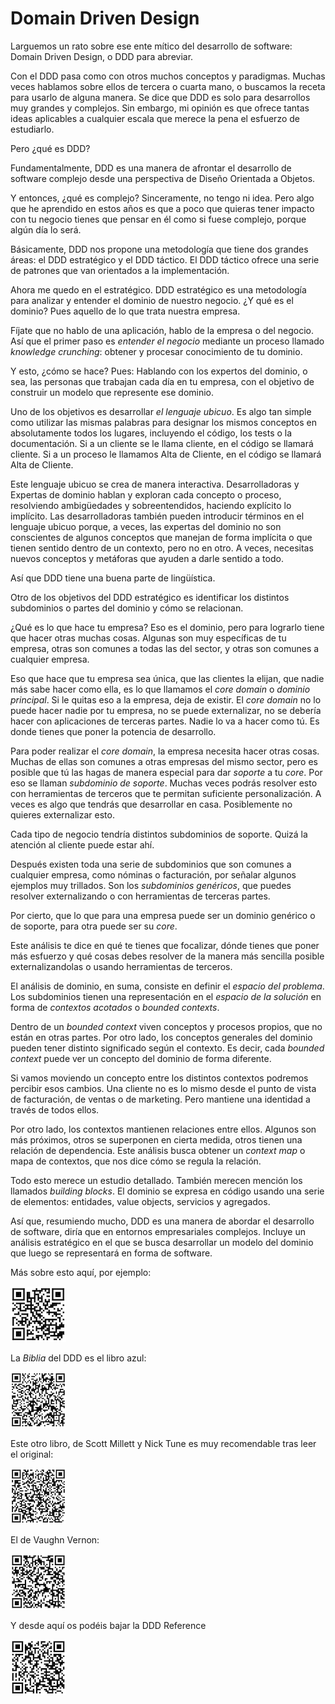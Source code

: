 # Domain Driven Design

Larguemos un rato sobre ese ente mítico del desarrollo de software: Domain Driven Design, o DDD para abreviar.

Con el DDD pasa como con otros muchos conceptos y paradigmas. Muchas veces hablamos sobre ellos de tercera o cuarta mano, o buscamos la receta para usarlo de alguna manera. Se dice que DDD es solo para desarrollos muy grandes y complejos. Sin embargo, mi opinión es que ofrece tantas ideas aplicables a cualquier escala que merece la pena el esfuerzo de estudiarlo.

Pero ¿qué es DDD?

Fundamentalmente, DDD es una manera de afrontar el desarrollo de software complejo desde una perspectiva de Diseño Orientada a Objetos. 

Y entonces, ¿qué es complejo? Sinceramente, no tengo ni idea. Pero algo que he aprendido en estos años es que a poco que quieras tener impacto con tu negocio tienes que pensar en él como si fuese complejo, porque algún día lo será.

Básicamente, DDD nos propone una metodología que tiene dos grandes áreas: el DDD estratégico y el DDD táctico. El DDD táctico ofrece una serie de patrones que van orientados a la implementación. 

Ahora me quedo en el estratégico. DDD estratégico es una metodología para analizar y entender el dominio de nuestro negocio. ¿Y qué es el dominio? Pues aquello de lo que trata nuestra empresa.

Fíjate que no hablo de una aplicación, hablo de la empresa o del negocio. Así que el primer paso es _entender el negocio_ mediante un proceso llamado _knowledge crunching_: obtener y procesar conocimiento de tu dominio.

Y esto, ¿cómo se hace? Pues: Hablando con los expertos del dominio, o sea, las personas que trabajan cada día en tu empresa, con el objetivo de construir un modelo que represente ese dominio.

Uno de los objetivos es desarrollar _el lenguaje ubicuo_. Es algo tan simple como utilizar las mismas palabras para designar los mismos conceptos en absolutamente todos los lugares, incluyendo el código, los tests o la documentación. Si a un cliente se le llama cliente, en el código se llamará cliente. Si a un proceso le llamamos Alta de Cliente, en el código se llamará Alta de Cliente.

Este lenguaje ubicuo se crea de manera interactiva. Desarrolladoras y Expertas de dominio hablan y exploran cada concepto o proceso, resolviendo ambigüedades y sobreentendidos, haciendo explícito lo implícito. Las desarrolladoras también pueden introducir términos en el lenguaje ubicuo porque, a veces, las expertas del dominio no son conscientes de algunos conceptos que manejan de forma implícita o que tienen sentido dentro de un contexto, pero no en otro. A veces, necesitas nuevos conceptos y metáforas que ayuden a darle sentido a todo.

Así que DDD tiene una buena parte de lingüística.

Otro de los objetivos del DDD estratégico es identificar los distintos subdominios o partes del dominio y cómo se relacionan.

¿Qué es lo que hace tu empresa? Eso es el dominio, pero para lograrlo tiene que hacer otras muchas cosas. Algunas son muy específicas de tu empresa, otras son comunes a todas las del sector, y otras son comunes a cualquier empresa.

Eso que hace que tu empresa sea única, que las clientes la elijan, que nadie más sabe hacer como ella, es lo que llamamos el _core domain_ o _dominio principal_. Si le quitas eso a la empresa, deja de existir. El _core domain_ no lo puede hacer nadie por tu empresa, no se puede externalizar, no se debería hacer con aplicaciones de terceras partes. Nadie lo va a hacer como tú. Es donde tienes que poner la potencia de desarrollo.

Para poder realizar el _core domain_, la empresa necesita hacer otras cosas. Muchas de ellas son comunes a otras empresas del mismo sector, pero es posible que tú las hagas de manera especial para dar _soporte_ a tu _core_. Por eso se llaman _subdominio de soporte_. Muchas veces podrás resolver esto con herramientas de terceros que te permitan suficiente personalización. A veces es algo que tendrás que desarrollar en casa. Posiblemente no quieres externalizar esto.

Cada tipo de negocio tendría distintos subdominios de soporte. Quizá la atención al cliente puede estar ahí.

Después existen toda una serie de subdominios que son comunes a cualquier empresa, como nóminas o facturación, por señalar algunos ejemplos muy trillados. Son los _subdominios genéricos_, que puedes resolver externalizando o con herramientas de terceras partes.

Por cierto, que lo que para una empresa puede ser un dominio genérico o de soporte, para otra puede ser su _core_.

Este análisis te dice en qué te tienes que focalizar, dónde tienes que poner más esfuerzo y qué cosas debes resolver de la manera más sencilla posible externalizandolas o usando herramientas de terceros.

El análisis de dominio, en suma, consiste en definir el _espacio del problema_. Los subdominios tienen una representación en el _espacio de la solución_ en forma de _contextos acotados_ o _bounded contexts_.

Dentro de un _bounded context_ viven conceptos y procesos propios, que no están en otras partes. Por otro lado, los conceptos generales del dominio pueden tener distinto significado según el contexto. Es decir, cada _bounded context_ puede ver un concepto del dominio de forma diferente.

Si vamos moviendo un concepto entre los distintos contextos podremos percibir esos cambios. Una cliente no es lo mismo desde el punto de vista de facturación, de ventas o de marketing. Pero mantiene una identidad a través de todos ellos.

Por otro lado, los contextos mantienen relaciones entre ellos. Algunos son más próximos, otros se superponen en cierta medida, otros tienen una relación de dependencia. Este análisis busca obtener un _context map_ o mapa de contextos, que nos dice cómo se regula la relación.

Todo esto merece un estudio detallado. También merecen mención los llamados _building blocks_. El dominio se expresa en código usando una serie de elementos: entidades, value objects, servicios y agregados.

Así que, resumiendo mucho, DDD es una manera de abordar el desarrollo de software, diría que en entornos empresariales complejos. Incluye un análisis estratégico en el que se busca desarrollar un modelo del dominio que luego se representará en forma de software.

Más sobre esto aquí, por ejemplo:

![](../resources/images/ddd-intro.png)

La _Biblia_ del DDD es el libro azul:

![](../resources/images/ddd-blue-book.png)

Este otro libro, de Scott Millett y Nick Tune es muy recomendable tras leer el original:

![](../resources/images/ppp-ddd.png)

El de Vaughn Vernon:

![](../resources/images/implementing-ddd.png)

Y desde aquí os podéis bajar la DDD Reference

![](../resources/images/ddd-reference.png)
